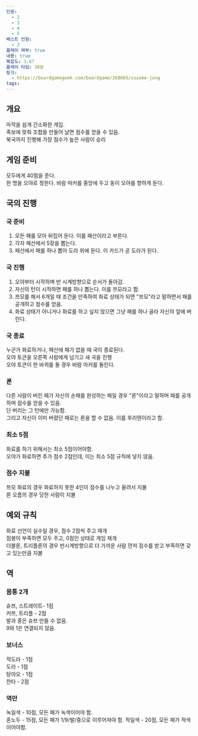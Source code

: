 ```yaml
---
인원:
  - 2
  - 3
  - 4
  - 5
베스트 인원:
  - 3
플레이 여부: true
내용: true
복잡도: 1.67
플레이 타임: 30분
링크:
  - https://boardgamegeek.com/boardgame/268665/suzume-jong
tags:
---
```

## 개요
마작을 쉽게 간소화한 게임.  
족보에 맞춰 조합을 만들어 날면 점수를 얻을 수 있음.  
북국까지 진행해 가장 점수가 높은 사람이 승리
## 게임 준비  
모두에게 40점을 준다.  
한 명을 오야로 정한다. 바람 마커를 중앙에 두고 동이 오야를 향하게 둔다.
## 국의 진행
### 국 준비
1. 모든 패를 모아 뒤집어 둔다. 이를 패산이라고 부른다.
2. 각자 패산에서 5장을 뽑는다.
3. 패산에서 패를 하나 뽑아 도라 위에 둔다. 이 카드가 곧 도라가 된다.
### 국 진행
1. 오야부터 시작하며 반 시계방향으로 순서가 돌아감.
2. 자신의 턴이 시작하면 패를 하나 뽑는다. 이를 쯔모라고 함.
3. 쯔모를 해서 6개일 때 조건을 만족하여 화료 상태가 되면 "쯔모"라고 말하면서 패를 공개하고 점수를 얻음.
4. 화료 상태가 아니거나 화료를 하고 싶지 않으면 그냥 패를 하나 골라 자신의 앞에 버린다.
### 국 종료  
누군가 화료하거나, 패산에 패가 없을 때 국이 종료된다.  
오야 토큰을 오른쪽 사람에게 넘기고 새 국을 진행  
오야 토큰이 한 바퀴를 돌 경우 바람 마커를 돌린다.  
### 론  
다른 사람이 버린 패가 자신의 손패를 완성하는 패일 경우 "론"이라고 말하며 패를 공개하며 점수를 얻을 수 있음.  
단 버리는 그 턴에만 가능함.  
그리고 자신이 이미 버렸던 패로는 론을 할 수 없음. 이를 후리텐이라고 함.  
### 최소 5점  
화료를 하기 위해서는 최소 5점이어야함.  
오야가 화료하면 추가 점수 2점인데, 이는 최소 5점 규칙에 넣지 않음.  
### 점수 지불  
쯔모 화료의 경우 화료하지 못한 4인이 점수를 나누고 올려서 지불  
론 오름의 경우 당한 사람이 지불  
## 예외 규칙  
화료 선언이 실수일 경우, 점수 2점씩 주고 재개  
점봉이 부족하면 모두 주고, 0점인 상태로 게임 재개  
더블론, 트리플론의 경우 반시계방향으로 더 가까운 사람 먼저 점수를 받고 부족하면 갖고 있는만큼 지불  
## 역  
### 몸통 2개  
슌쯔, 스트레이트- 1점  
커쯔, 트리플 - 2점  
발과 중은 슌쯔 만들 수 없음.  
9와 1은 연결되지 않음.  
### 보너스  
적도라 - 1점  
도라 - 1점  
탕야오 - 1점  
챤타 - 2점  
### 역만  
녹일색 - 10점, 모든 패가 녹색이어야 함.  
혼노두 - 15점, 모든 패가 1/9/발/중으로 이루어져야 함.
적일색 - 20점, 모든 패가 적색이어야함.